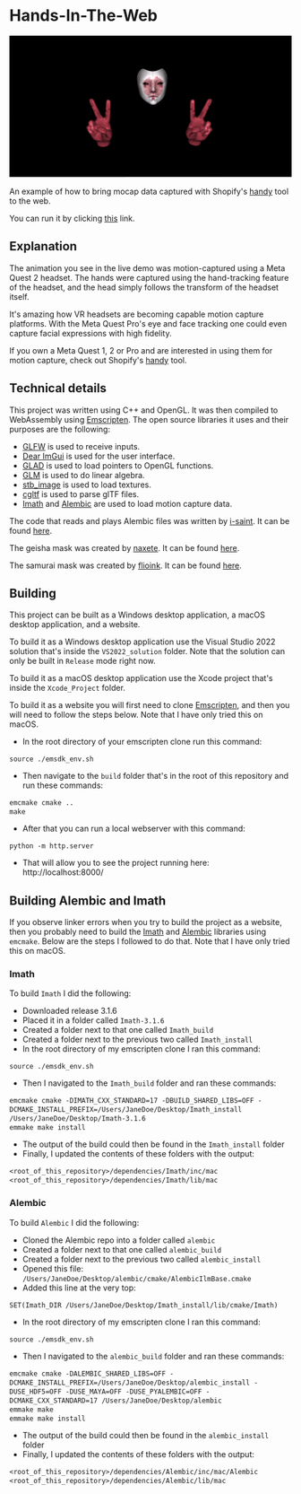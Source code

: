 # Hands-In-The-Web

<p align="center">
 <img alt="Header" src="https://github.com/diegomacario/Hands-In-The-Web/blob/main/readme_images/social_preview.png">
</p>

An example of how to bring mocap data captured with Shopify's [handy](https://github.com/Shopify/handy) tool to the web.

You can run it by clicking [this](https://diegomacario.github.io/Hands-In-The-Web) link.

## Explanation

The animation you see in the live demo was motion-captured using a Meta Quest 2 headset. The hands were captured using the hand-tracking feature of the headset, and the head simply follows the transform of the headset itself.

It's amazing how VR headsets are becoming capable motion capture platforms. With the Meta Quest Pro's eye and face tracking one could even capture facial expressions with high fidelity.

If you own a Meta Quest 1, 2 or Pro and are interested in using them for motion capture, check out Shopify's [handy](https://github.com/Shopify/handy) tool.

## Technical details

This project was written using C++ and OpenGL. It was then compiled to WebAssembly using [Emscripten](https://emscripten.org). The open source libraries it uses and their purposes are the following:

- [GLFW](https://www.glfw.org/) is used to receive inputs.
- [Dear ImGui](https://github.com/ocornut/imgui) is used for the user interface.
- [GLAD](https://glad.dav1d.de/) is used to load pointers to OpenGL functions.
- [GLM](https://glm.g-truc.net/0.9.9/index.html) is used to do linear algebra.
- [stb_image](https://github.com/nothings/stb) is used to load textures.
- [cgltf](https://github.com/jkuhlmann/cgltf) is used to parse glTF files.
- [Imath](https://github.com/AcademySoftwareFoundation/Imath) and [Alembic](https://github.com/alembic/alembic) are used to load motion capture data.

The code that reads and plays Alembic files was written by [i-saint](https://github.com/i-saint). It can be found [here](https://github.com/i-saint/WebAlembicViewer).

The geisha mask was created by [naxete](https://sketchfab.com/naxete). It can be found [here](https://sketchfab.com/3d-models/ghost-in-the-shell-geisha-mask-79df6677512249e9b98b898676182e1b).

The samurai mask was created by [flioink](https://sketchfab.com/flioink). It can be found [here](https://sketchfab.com/3d-models/samurai-mask-model-2-70a43b389819494f9fa23065ede03afc).

## Building

This project can be built as a Windows desktop application, a macOS desktop application, and a website.

To build it as a Windows desktop application use the Visual Studio 2022 solution that's inside the `VS2022_solution` folder. Note that the solution can only be built in `Release` mode right now.

To build it as a macOS desktop application use the Xcode project that's inside the `Xcode_Project` folder.

To build it as a website you will first need to clone [Emscripten](https://emscripten.org), and then you will need to follow the steps below. Note that I have only tried this on macOS.

- In the root directory of your emscripten clone run this command:

```
source ./emsdk_env.sh
```

- Then navigate to the `build` folder that's in the root of this repository and run these commands:

```
emcmake cmake ..
make
```

- After that you can run a local webserver with this command:

```
python -m http.server
```

- That will allow you to see the project running here: http://localhost:8000/

## Building Alembic and Imath

If you observe linker errors when you try to build the project as a website, then you probably need to build the [Imath](https://github.com/AcademySoftwareFoundation/Imath) and [Alembic](https://github.com/alembic/alembic) libraries using `emcmake`. Below are the steps I followed to do that. Note that I have only tried this on macOS.

### Imath

To build `Imath` I did the following:

- Downloaded release 3.1.6
- Placed it in a folder called `Imath-3.1.6`
- Created a folder next to that one called `Imath_build`
- Created a folder next to the previous two called `Imath_install`
- In the root directory of my emscripten clone I ran this command:

```
source ./emsdk_env.sh
```

- Then I navigated to the `Imath_build` folder and ran these commands:

```
emcmake cmake -DIMATH_CXX_STANDARD=17 -DBUILD_SHARED_LIBS=OFF -DCMAKE_INSTALL_PREFIX=/Users/JaneDoe/Desktop/Imath_install /Users/JaneDoe/Desktop/Imath-3.1.6
emmake make install
```

- The output of the build could then be found in the `Imath_install` folder
- Finally, I updated the contents of these folders with the output:

```
<root_of_this_repository>/dependencies/Imath/inc/mac
<root_of_this_repository>/dependencies/Imath/lib/mac
```

### Alembic

To build `Alembic` I did the following:

- Cloned the Alembic repo into a folder called `alembic`
- Created a folder next to that one called `alembic_build`
- Created a folder next to the previous two called `alembic_install`
- Opened this file: `/Users/JaneDoe/Desktop/alembic/cmake/AlembicIlmBase.cmake`
- Added this line at the very top:

```
SET(Imath_DIR /Users/JaneDoe/Desktop/Imath_install/lib/cmake/Imath)
```

- In the root directory of my emscripten clone I ran this command:

```
source ./emsdk_env.sh
```

- Then I navigated to the `alembic_build` folder and ran these commands:

```
emcmake cmake -DALEMBIC_SHARED_LIBS=OFF -DCMAKE_INSTALL_PREFIX=/Users/JaneDoe/Desktop/alembic_install -DUSE_HDF5=OFF -DUSE_MAYA=OFF -DUSE_PYALEMBIC=OFF -DCMAKE_CXX_STANDARD=17 /Users/JaneDoe/Desktop/alembic
emmake make
emmake make install
```

- The output of the build could then be found in the `alembic_install` folder
- Finally, I updated the contents of these folders with the output:

```
<root_of_this_repository>/dependencies/Alembic/inc/mac/Alembic
<root_of_this_repository>/dependencies/Alembic/lib/mac
```
